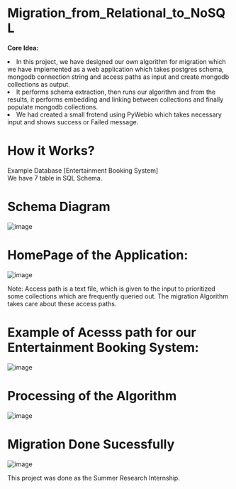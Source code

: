 # Migration_from_Relational_to_NoSQL
<b> Core Idea:</b>
<li> In this project, we have designed our own algorithm for migration which we have implemented as a web application which takes postgres schema, mongodb connection string and access paths as input and create mongodb collections as output. 
<li> It performs schema extraction, then runs our algorithm and from the results, it performs embedding and linking between collections and finally populate mongodb collections.
<li> We had created a small frotend using PyWebio which takes necessary input and shows success or Failed message.<br>
  
# How it Works?
Example Database [Entertainment Booking System]<br>
We have 7 table in SQL Schema.<br>
# Schema Diagram
![image](https://user-images.githubusercontent.com/58646076/180844328-276d62cb-4892-4ba2-ad73-f27023bf9d3c.png)

# HomePage of the Application:
![image](https://user-images.githubusercontent.com/58646076/180844473-22f60a3c-25f7-4b28-aaba-1ea12c8c6e19.png)

Note: Access path is a text file, which is given to the input to prioritized some collections which are frequently queried out. The migration Algorithm takes care about these access paths.<br>
# Example of Acesss path for our Entertainment Booking System:<br>
![image](https://user-images.githubusercontent.com/58646076/180845210-58a97b3b-2bb3-47f2-8cea-0b0d6dfe8b2c.png)

# Processing of the Algorithm
![image](https://user-images.githubusercontent.com/58646076/180845088-cfd08890-987c-4f1d-b85f-140732292ce2.png)

# Migration Done Sucessfully
![image](https://user-images.githubusercontent.com/58646076/180844885-d83e7c6c-7016-4945-8e00-ef6fda587c89.png)

This project was done as the Summer Research Internship.
